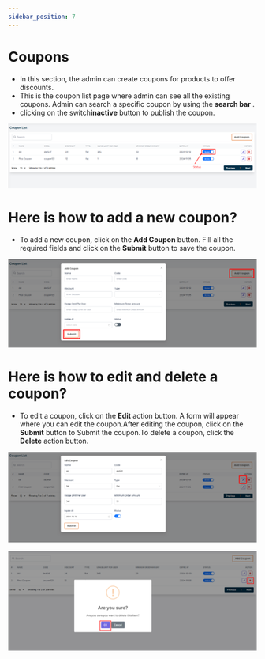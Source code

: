 ```yaml
---
sidebar_position: 7
---
```


# Coupons


- In this section, the admin can create coupons for products to offer discounts.
- This is the coupon list page where admin can see all the existing coupons. Admin can search a specific coupon by using the **search bar** .
- clicking on the switch**inactive** button to publish the coupon.

![cupon](./img/cupon.png)

# Here is how to add a new coupon?
- To add a new coupon, click on the **Add Coupon** button. Fill all the required fields and click on the **Submit** button to save the coupon.

![cupon](./img/cop.png)

# Here is how to edit and delete a coupon?


- To edit a coupon, click on the **Edit** action button. A form will appear where you can edit the coupon.After editing the coupon, click on the **Submit** button to Submit the coupon.To delete a coupon, click the **Delete** action button.

![cupon](./img/cup1.png)

![cupon](./img/cup2.png)